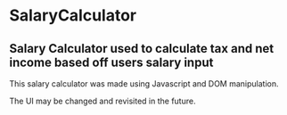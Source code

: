 # SalaryCalculator
## Salary Calculator used to calculate tax and net income based off users salary input

This salary calculator was made using Javascript and DOM manipulation.

The UI may be changed and revisited in the future.
